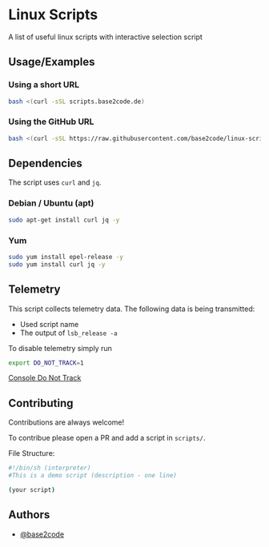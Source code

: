 
# Linux Scripts

A list of useful linux scripts with interactive selection script


## Usage/Examples

### Using a short URL
```bash
bash <(curl -sSL scripts.base2code.de)
```

### Using the GitHub URL
```bash
bash <(curl -sSL https://raw.githubusercontent.com/base2code/linux-scripts/main/main.sh)
```

## Dependencies

The script uses `curl` and `jq`.

### Debian / Ubuntu (apt)
```bash
sudo apt-get install curl jq -y
```

### Yum
```bash
sudo yum install epel-release -y
sudo yum install curl jq -y
```

## Telemetry

This script collects telemetry data. The following data is being transmitted:
- Used script name
- The output of `lsb_release -a` 

To disable telemetry simply run
```bash
export DO_NOT_TRACK=1
```
[Console Do Not Track](https://consoledonottrack.com)

## Contributing

Contributions are always welcome!

To contribue please open a PR and add a script in `scripts/`.

File Structure:
```bash
#!/bin/sh (interpreter)
#This is a demo script (description - one line)

(your script)
``` 


## Authors

- [@base2code](https://www.github.com/base2code)

